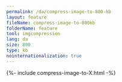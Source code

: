```yaml
---
permalink: /da/compress-image-to-800-kb
layout: feature
fileName: compress-image-to-800kb
folderName: feature
tool: imgcompression
lang: da
size: 800
type: kb
nointernationalization: true
---
```

{%- include compress-image-to-X.html -%}       
